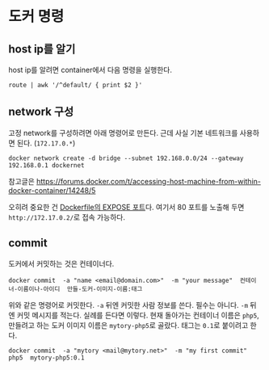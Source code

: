 # 도커 명령


## host ip를 알기

host ip를 알려면 container에서 다음 명령을 실행한다.

    route | awk '/^default/ { print $2 }'


## network 구성

고정 network를 구성하려면 아래 명령어로 만든다. 근데 사실 기본 네트워크를 사용하면 된다. (`172.17.0.*`)

    docker network create -d bridge --subnet 192.168.0.0/24 --gateway 192.168.0.1 dockernet

참고글은 https://forums.docker.com/t/accessing-host-machine-from-within-docker-container/14248/5

오히려 중요한 건 [Dockerfile의 EXPOSE 포트](http://pyrasis.com/book/DockerForTheReallyImpatient/Chapter04/02)다. 여기서 80 포트를 노출해 두면 `http://172.17.0.2/`로 접속 가능하다.


## commit

도커에서 커밋하는 것은 컨테이너다.

    docker commit  -a "name <email@domain.com>"  -m "your message"  컨테이너-이름이나-아이디  만들-도커-이미지-이름:태그

위와 같은 명령어로 커밋한다. `-a` 뒤엔 커밋한 사람 정보를 쓴다. 필수는 아니다. `-m` 뒤엔 커밋 메시지를 적는다. 실례를 든다면 이렇다. 현재 돌아가는 컨테이너 이름은 `php5`, 만들려고 하는 도커 이미지 이름은 `mytory-php5`로 골랐다. 태그는 `0.1`로 붙이려고 한다.

    docker commit  -a "mytory <mail@mytory.net>"  -m "my first commit"  php5  mytory-php5:0.1

